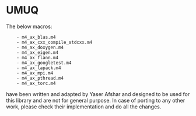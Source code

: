 # UMUQ


The below macros: 

~~~~~~~~~~~~~~~~~~~~~~~~~~~
	- m4_ax_blas.m4  
	- m4_ax_cxx_compile_stdcxx.m4  
	- m4_ax_doxygen.m4  
	- m4_ax_eigen.m4  
	- m4_ax_flann.m4  
	- m4_ax_googletest.m4  
	- m4_ax_lapack.m4  
	- m4_ax_mpi.m4  
	- m4_ax_pthread.m4  
	- m4_ax_torc.m4
~~~~~~~~~~~~~~~~~~~~~~~~~~~

have been written and adapted by Yaser Afshar and designed to be used for this library and are not for general purpose.
In case of porting to any other work, please check their implementation and do all the changes.
